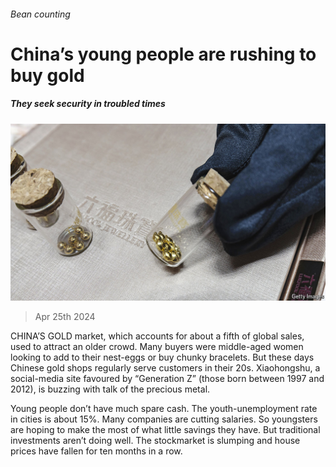 ###### Bean counting

# China’s young people are rushing to buy gold 

##### They seek security in troubled times 

![image](images/20240427_CNP002.jpg) 

> Apr 25th 2024 

CHINA’S GOLD market, which accounts for about a fifth of global sales, used to attract an older crowd. Many buyers were middle-aged women looking to add to their nest-eggs or buy chunky bracelets. But these days Chinese gold shops regularly serve customers in their 20s. Xiaohongshu, a social-media site favoured by “Generation Z” (those born between 1997 and 2012), is buzzing with talk of the precious metal. 

Young people don’t have much spare cash. The youth-unemployment rate in cities is about 15%. Many companies are cutting salaries. So youngsters are hoping to make the most of what little savings they have. But traditional investments aren’t doing well. The stockmarket is slumping and house prices have fallen for ten months in a row.

